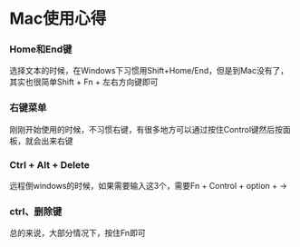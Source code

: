 # Mac使用心得

### Home和End键
   选择文本的时候，在Windows下习惯用Shift+Home/End，但是到Mac没有了，其实也很简单Shift + Fn + 左右方向键即可
   
### 右键菜单
   刚刚开始使用的时候，不习惯右键，有很多地方可以通过按住Control键然后按面板，就会出来右键
   
### Ctrl + Alt + Delete
  远程倒windows的时候，如果需要输入这3个，需要Fn + Control + option + ->   
  
### ctrl、删除键
  总的来说，大部分情况下，按住Fn即可  
